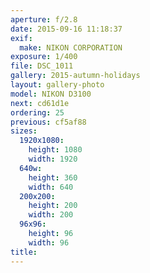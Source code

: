```yaml
---
aperture: f/2.8
date: 2015-09-16 11:18:37
exif:
  make: NIKON CORPORATION
exposure: 1/400
file: DSC_1011
gallery: 2015-autumn-holidays
layout: gallery-photo
model: NIKON D3100
next: cd61d1e
ordering: 25
previous: cf5af88
sizes:
  1920x1080:
    height: 1080
    width: 1920
  640w:
    height: 360
    width: 640
  200x200:
    height: 200
    width: 200
  96x96:
    height: 96
    width: 96
title: 
---
```

